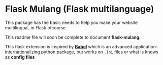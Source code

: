 # Flask Mulang (Flask multilanguage)

This package has the basic needs to help you make your website multilingual, 
in Flask ofcourse.

This readme file will soon be complete to document **flask-mulang**.

This flask extension is inspired by [**Babel**](https://pypi.org/project/Babel/)
which is an advanced application-internationalizing python package, 
but works on `.ini` files or what is knows as **config files**